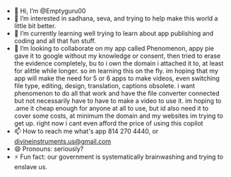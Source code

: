 - 👋 Hi, I’m @Emptyguru00
- 👀 I’m interested in sadhana, seva, and trying to help make this world a little bit better.
- 🌱 I’m currently learning well trying to learn about app publishing and coding and all that fun stuff.
- 💞️ I’m looking to collaborate on my app called Phenomenon, appy pie gave it to google without my knowledge or consent, then tried to erase the evidence completely, bu to i own the domain i attached it to, at least for alittle while longer. so im learning this on the fly.  im hoping that my app will make the need for 5 or 6 apps to make videos, even switching file type, editing, design, translation, captions obsolete. i want phenomenon to do all that work and have the file converter connected but not necessarily have to have to make a video to use it. im hoping to .ame it cheap enough for anyone at all to use, but id also need it to cover some costs, at minimum the domain and my websites im trying to get up. right now i cant even afford the price of using this copilot 
- 📫 How to reach me what's app 814 270 4440, or divineinstruments.us@gmail.com
- 😄 Pronouns: seriously?
- ⚡ Fun fact: our government is systematically brainwashing and trying to enslave us.  

<!---
Emptyguru00/Emptyguru00 is a ✨ special ✨ repository because its `README.md` (this file) appears on your GitHub profile.
You can click the Preview link to take a look at your changes.
--->

